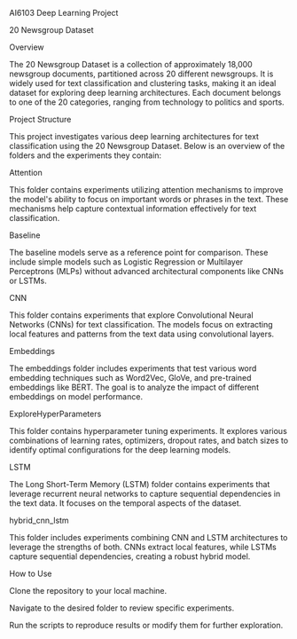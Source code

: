 AI6103 Deep Learning Project

20 Newsgroup Dataset

Overview

The 20 Newsgroup Dataset is a collection of approximately 18,000 newsgroup documents, partitioned across 20 different newsgroups. It is widely used for text classification and clustering tasks, making it an ideal dataset for exploring deep learning architectures. Each document belongs to one of the 20 categories, ranging from technology to politics and sports.

Project Structure

This project investigates various deep learning architectures for text classification using the 20 Newsgroup Dataset. Below is an overview of the folders and the experiments they contain:

Attention

This folder contains experiments utilizing attention mechanisms to improve the model's ability to focus on important words or phrases in the text. These mechanisms help capture contextual information effectively for text classification.

Baseline

The baseline models serve as a reference point for comparison. These include simple models such as Logistic Regression or Multilayer Perceptrons (MLPs) without advanced architectural components like CNNs or LSTMs.

CNN

This folder contains experiments that explore Convolutional Neural Networks (CNNs) for text classification. The models focus on extracting local features and patterns from the text data using convolutional layers.

Embeddings

The embeddings folder includes experiments that test various word embedding techniques such as Word2Vec, GloVe, and pre-trained embeddings like BERT. The goal is to analyze the impact of different embeddings on model performance.

ExploreHyperParameters

This folder contains hyperparameter tuning experiments. It explores various combinations of learning rates, optimizers, dropout rates, and batch sizes to identify optimal configurations for the deep learning models.

LSTM

The Long Short-Term Memory (LSTM) folder contains experiments that leverage recurrent neural networks to capture sequential dependencies in the text data. It focuses on the temporal aspects of the dataset.

hybrid_cnn_lstm

This folder includes experiments combining CNN and LSTM architectures to leverage the strengths of both. CNNs extract local features, while LSTMs capture sequential dependencies, creating a robust hybrid model.

How to Use

Clone the repository to your local machine.

Navigate to the desired folder to review specific experiments.

Run the scripts to reproduce results or modify them for further exploration.
